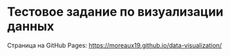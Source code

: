 # Тестовое задание по визуализации данных

Страница на GitHub Pages: https://moreaux19.github.io/data-visualization/
